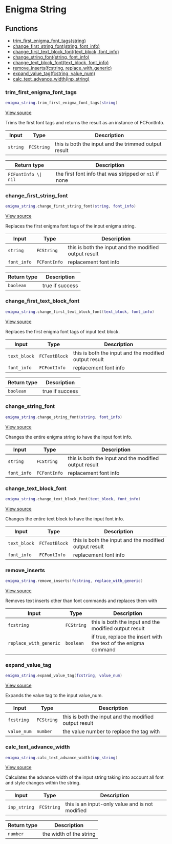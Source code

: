 # Enigma String

## Functions

- [trim_first_enigma_font_tags(string)](#trim_first_enigma_font_tags)
- [change_first_string_font(string, font_info)](#change_first_string_font)
- [change_first_text_block_font(text_block, font_info)](#change_first_text_block_font)
- [change_string_font(string, font_info)](#change_string_font)
- [change_text_block_font(text_block, font_info)](#change_text_block_font)
- [remove_inserts(fcstring, replace_with_generic)](#remove_inserts)
- [expand_value_tag(fcstring, value_num)](#expand_value_tag)
- [calc_text_advance_width(inp_string)](#calc_text_advance_width)

### trim_first_enigma_font_tags

```lua
enigma_string.trim_first_enigma_font_tags(string)
```

[View source](https://github.com/finale-lua/lua-scripts/tree/refs/heads/master/src/library/enigma_string.lua#L32)

Trims the first font tags and returns the result as an instance of FCFontInfo.

| Input | Type | Description |
| ----- | ---- | ----------- |
| `string` | `FCString` | this is both the input and the trimmed output result |

| Return type | Description |
| ----------- | ----------- |
| `FCFontInfo \\| nil` | the first font info that was stripped or `nil` if none |

### change_first_string_font

```lua
enigma_string.change_first_string_font(string, font_info)
```

[View source](https://github.com/finale-lua/lua-scripts/tree/refs/heads/master/src/library/enigma_string.lua#L65)

Replaces the first enigma font tags of the input enigma string.

| Input | Type | Description |
| ----- | ---- | ----------- |
| `string` | `FCString` | this is both the input and the modified output result |
| `font_info` | `FCFontInfo` | replacement font info |

| Return type | Description |
| ----------- | ----------- |
| `boolean` | true if success |

### change_first_text_block_font

```lua
enigma_string.change_first_text_block_font(text_block, font_info)
```

[View source](https://github.com/finale-lua/lua-scripts/tree/refs/heads/master/src/library/enigma_string.lua#L85)

Replaces the first enigma font tags of input text block.

| Input | Type | Description |
| ----- | ---- | ----------- |
| `text_block` | `FCTextBlock` | this is both the input and the modified output result |
| `font_info` | `FCFontInfo` | replacement font info |

| Return type | Description |
| ----------- | ----------- |
| `boolean` | true if success |

### change_string_font

```lua
enigma_string.change_string_font(string, font_info)
```

[View source](https://github.com/finale-lua/lua-scripts/tree/refs/heads/master/src/library/enigma_string.lua#L105)

Changes the entire enigma string to have the input font info.

| Input | Type | Description |
| ----- | ---- | ----------- |
| `string` | `FCString` | this is both the input and the modified output result |
| `font_info` | `FCFontInfo` | replacement font info |

### change_text_block_font

```lua
enigma_string.change_text_block_font(text_block, font_info)
```

[View source](https://github.com/finale-lua/lua-scripts/tree/refs/heads/master/src/library/enigma_string.lua#L120)

Changes the entire text block to have the input font info.

| Input | Type | Description |
| ----- | ---- | ----------- |
| `text_block` | `FCTextBlock` | this is both the input and the modified output result |
| `font_info` | `FCFontInfo` | replacement font info |

### remove_inserts

```lua
enigma_string.remove_inserts(fcstring, replace_with_generic)
```

[View source](https://github.com/finale-lua/lua-scripts/tree/refs/heads/master/src/library/enigma_string.lua#L134)

Removes text inserts other than font commands and replaces them with

| Input | Type | Description |
| ----- | ---- | ----------- |
| `fcstring` | `FCString` | this is both the input and the modified output result |
| `replace_with_generic` | `boolean` | if true, replace the insert with the text of the enigma command |

### expand_value_tag

```lua
enigma_string.expand_value_tag(fcstring, value_num)
```

[View source](https://github.com/finale-lua/lua-scripts/tree/refs/heads/master/src/library/enigma_string.lua#L171)

Expands the value tag to the input value_num.

| Input | Type | Description |
| ----- | ---- | ----------- |
| `fcstring` | `FCString` | this is both the input and the modified output result |
| `value_num` | `number` | the value number to replace the tag with |

### calc_text_advance_width

```lua
enigma_string.calc_text_advance_width(inp_string)
```

[View source](https://github.com/finale-lua/lua-scripts/tree/refs/heads/master/src/library/enigma_string.lua#L184)

Calculates the advance width of the input string taking into account all font and style changes within the string.

| Input | Type | Description |
| ----- | ---- | ----------- |
| `inp_string` | `FCString` | this is an input-only value and is not modified |

| Return type | Description |
| ----------- | ----------- |
| `number` | the width of the string |
